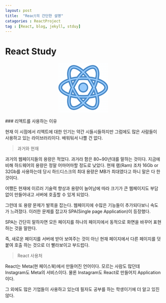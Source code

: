 ```yaml
---
layout: post
title:  "React의 간단한 설명"
catagories : ReactProject
tag : [React, blog, jekyll, stduy]
---
```


# React Study 

<p align="center">
<img src="../images/2022-04-28-first/React_logo.gif">
</p>
### 리엑트를 사용하는 이유

현재 이 시점에서 리엑트에 대한 인기는 약간 시들시들하지만 그럼에도 많은 사람들이 사용하고 있는 라이브러리이다. 배워둬서 나쁠 건 없다. 

> 과거와 현재


과거의 웹페이지들의 용량은 적었다. 과거라 함은 80~90년대를 말하는 것이다. 지금에 비해 하드웨어의 용량은 정말 어마어마할 정도로 낮았다. 현재 램(Ram) 조차 16Gb or 32Gb를 사용하는데 당시 하드디스크의 최대 용량은 MB가 최대였다고 하니 말은 다 한 것이다.

어쨌든 현재에 이르러 기술력 향상과 용량이 늘어남에 따라 크기가 큰 웹페이지도 부담없이 만들어내고 서버에 호출할 수 있게 되었다. 

그런데 또 용량 문제가 발목을 잡는다. 웹페이지에 수많은 기능들이 추가되다보니 속도가 느려졌다. 이러한 문제를 잡고자 SPA(Single page Application)이 등장했다.

SPA는 간단히 말하자면 모든 페이지를 하나의 페이지에서 동적으로 화면을 바꾸어 표현하는 것을 말한다. 

즉, 새로운 페이지를 서버에 받아 보여주는 것이 아닌 현재 페이지에서 다른 페이지를 덧붙여 호출 하는 것으로 더 빨라보이고 부드럽다. 


> React 사용처

React는 Meta(현 페이스북)에서 만들어진 언어이다. 모르는 사람도 많던데 Instagram도 Meta의 서비스이다. 물론 Instagram도 React로 만들어지 Application 이다. 

그 외에도 많은 기업들이 사용하고 있는데 필자도 공부를 하는 학생이기에 더 알고 있진 않다. 
